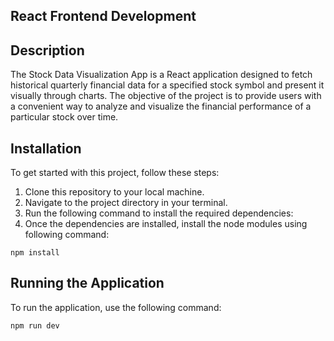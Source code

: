 ## React Frontend Development

## Description

The Stock Data Visualization App is a React application designed to fetch historical quarterly financial data for a specified stock symbol and present it visually through charts. The objective of the project is to provide users with a convenient way to analyze and visualize the financial performance of a particular stock over time.

## Installation

To get started with this project, follow these steps:

1. Clone this repository to your local machine.
2. Navigate to the project directory in your terminal.
3. Run the following command to install the required dependencies:
4. Once the dependencies are installed, install the node modules using following command:

```
npm install
```


## Running the Application

To run the application, use the following command:

```
npm run dev
```
